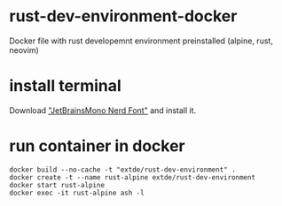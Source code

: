 # rust-dev-environment-docker
Docker file with rust developemnt environment preinstalled (alpine, rust, neovim)

# install terminal

Download ["JetBrainsMono Nerd Font"](https://github.com/ryanoasis/nerd-fonts/releases/download/v3.1.1/JetBrainsMono.zip) and install it.

# run container in docker

    docker build --no-cache -t "extde/rust-dev-environment" .
    docker create -t --name rust-alpine extde/rust-dev-environment
    docker start rust-alpine
    docker exec -it rust-alpine ash -l
